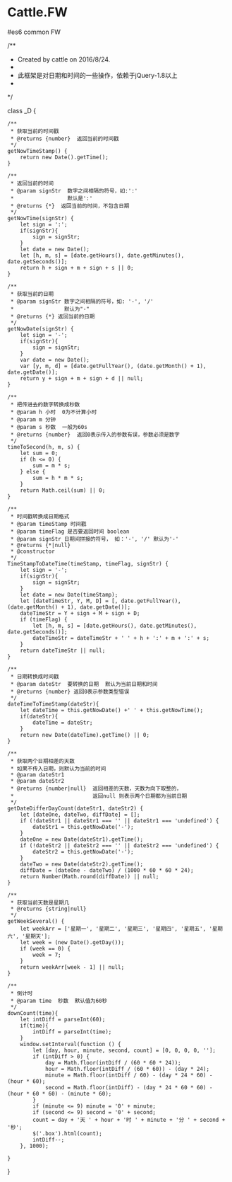 # Cattle.FW
#es6
common FW

/**
 * Created by cattle on 2016/8/24.
 *
 * 此框架是对日期和时间的一些操作，依赖于jQuery-1.8以上
 *
 */

class _D {

    /**
     * 获取当前的时间戳
     * @returns {number}  返回当前的时间戳
     */
    getNowTimeStamp() {
        return new Date().getTime();
    }

    /**
     * 返回当前的时间
     * @param signStr  数字之间相隔的符号，如:':'
     *                 默认是':'
     * @returns {*}  返回当前的时间，不包含日期
     */
    getNowTime(signStr) {
        let sign = ':';
        if(signStr){
            sign = signStr;
        }
        let date = new Date();
        let [h, m, s] = [date.getHours(), date.getMinutes(), date.getSeconds()];
        return h + sign + m + sign + s || 0;
    }

    /**
     * 获取当前的日期
     * @param signStr 数字之间相隔的符号，如: '-', '/'
     *                默认为"-"
     * @returns {*} 返回当前的日期
     */
    getNowDate(signStr) {
        let sign = '-';
        if(signStr){
            sign = signStr;
        }
        var date = new Date();
        var [y, m, d] = [date.getFullYear(), (date.getMonth() + 1), date.getDate()];
        return y + sign + m + sign + d || null;
    }

    /**
     * 把传进去的数字转换成秒数
     * @param h 小时  0为不计算小时
     * @param m 分钟
     * @param s 秒数  一般为60s
     * @returns {number}  返回0表示传入的参数有误，参数必须是数字
     */
    timeToSecond(h, m, s) {
        let sum = 0;
        if (h <= 0) {
            sum = m * s;
        } else {
            sum = h * m * s;
        }
        return Math.ceil(sum) || 0;
    }

    /**
     * 时间戳转换成日期格式
     * @param timeStamp 时间戳
     * @param timeFlag 是否要返回时间 boolean
     * @param signStr 日期间拼接的符号， 如：'-', '/' 默认为'-'
     * @returns {*|null}
     * @constructor
     */
    TimeStampToDateTime(timeStamp, timeFlag, signStr) {
        let sign = '-';
        if(signStr){
            sign = signStr;
        }
        let date = new Date(timeStamp);
        let [dateTimeStr, Y, M, D] = [, date.getFullYear(), (date.getMonth() + 1), date.getDate()];
        dateTimeStr = Y + sign + M + sign + D;
        if (timeFlag) {
            let [h, m, s] = [date.getHours(), date.getMinutes(), date.getSeconds()];
            dateTimeStr = dateTimeStr + ' ' + h + ':' + m + ':' + s;
        }
        return dateTimeStr || null;
    }

    /**
     * 日期转换成时间戳
     * @param dateStr  要转换的日期  默认为当前日期和时间
     * @returns {number} 返回0表示参数类型错误
     */
    dateTimeToTimeStamp(dateStr){
        let dateTime = this.getNowDate() +' ' + this.getNowTime();
        if(dateStr){
            dateTime = dateStr;
        }
        return new Date(dateTime).getTime() || 0;
    }

    /**
     * 获取两个日期相差的天数
     * 如果不传入日期，则默认为当前的时间
     * @param dateStr1
     * @param dateStr2
     * @returns {number|null}  返回相差的天数，天数为向下取整的，
     *                         返回null 则表示两个日期都为当前日期
     */
    getDateDifferDayCount(dateStr1, dateStr2) {
        let [dateOne, dateTwo, diffDate] = [];
        if (!dateStr1 || dateStr1 === '' || dateStr1 === 'undefined') {
            dateStr1 = this.getNowDate('-');
        }
        dateOne = new Date(dateStr1).getTime();
        if (!dateStr2 || dateStr2 === '' || dateStr2 === 'undefined') {
            dateStr2 = this.getNowDate('-');
        }
        dateTwo = new Date(dateStr2).getTime();
        diffDate = (dateOne - dateTwo) / (1000 * 60 * 60 * 24);
        return Number(Math.round(diffDate)) || null;
    }

    /**
     * 获取当前天数是星期几
     * @returns {string|null}
     */
    getWeekSeveral() {
        let weekArr = ['星期一', '星期二', '星期三', '星期四', '星期五', '星期六', '星期天'];
        let week = (new Date().getDay());
        if (week == 0) {
            week = 7;
        }
        return weekArr[week - 1] || null;
    }

    /**
     * 倒计时
     * @param time  秒数  默认值为60秒
     */
    downCount(time){
        let intDiff = parseInt(60);
        if(time){
            intDiff = parseInt(time);
        }
        window.setInterval(function () {
            let [day, hour, minute, second, count] = [0, 0, 0, 0, ''];
            if (intDiff > 0) {
                day = Math.floor(intDiff / (60 * 60 * 24));
                hour = Math.floor(intDiff / (60 * 60)) - (day * 24);
                minute = Math.floor(intDiff / 60) - (day * 24 * 60) - (hour * 60);
                second = Math.floor(intDiff) - (day * 24 * 60 * 60) - (hour * 60 * 60) - (minute * 60);
            }
            if (minute <= 9) minute = '0' + minute;
            if (second <= 9) second = '0' + second;
            count = day + '天 ' + hour + '时 ' + minute + '分 ' + second + '秒';
            $('.box').html(count);
            intDiff--;
        }, 1000);

    }
}
